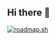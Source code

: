 ## Hi there 👋
[![roadmap.sh](https://roadmap.sh/card/tall/66868ea49fbd874667e37572?variant=dark&roadmaps=devops)](https://roadmap.sh)
<!--
**Desaydrone/desaydrone** is a ✨ _special_ ✨ repository because its `README.md` (this file) appears on your GitHub profile.

Here are some ideas to get you started:

- 🔭 I’m currently working on ...
- 🌱 I’m currently learning ...
- 👯 I’m looking to collaborate on ...
- 🤔 I’m looking for help with ...
- 💬 Ask me about ...
- 📫 How to reach me: ...
- 😄 Pronouns: ...
- ⚡ Fun fact: ...
-->
